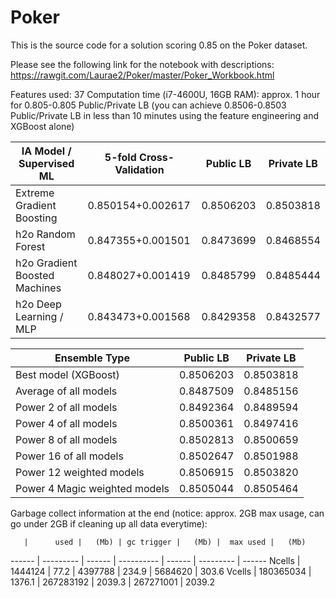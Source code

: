# Poker

This is the source code for a solution scoring 0.85 on the Poker dataset.

Please see the following link for the notebook with descriptions: https://rawgit.com/Laurae2/Poker/master/Poker_Workbook.html

Features used: 37
Computation time (i7-4600U, 16GB RAM): approx. 1 hour for 0.805-0.805 Public/Private LB (you can achieve 0.8506-0.8503 Public/Private LB in less than 10 minutes using the feature engineering and XGBoost alone)

   IA Model / Supervised ML   | 5-fold Cross-Validation | Public LB | Private LB
----------------------------- | ----------------------- | --------- | ----------
Extreme Gradient Boosting     |    0.850154+0.002617    | 0.8506203 |  0.8503818
        h2o Random Forest     |    0.847355+0.001501    | 0.8473699 |  0.8468554
h2o Gradient Boosted Machines |    0.848027+0.001419    | 0.8485799 |  0.8485444
      h2o Deep Learning / MLP |    0.843473+0.001568    | 0.8429358 |  0.8432577

   Ensemble Type              | Public LB | Private LB
----------------------------- | --------- | ----------
         Best model (XGBoost) | 0.8506203 |  0.8503818
       Average of all models  | 0.8487509 |  0.8485156
       Power 2 of all models  | 0.8492364 |  0.8489594
       Power 4 of all models  | 0.8500361 |  0.8497416
       Power 8 of all models  | 0.8502813 |  0.8500659
      Power 16 of all models  | 0.8502647 |  0.8501988
     Power 12 weighted models | 0.8506915 |  0.8503820
Power 4 Magic weighted models | 0.8505044 |  0.8505464

Garbage collect information at the end (notice: approx. 2GB max usage, can go under 2GB if cleaning up all data everytime):

       |      used |   (Mb) | gc trigger |   (Mb) |  max used |   (Mb)
------ | --------- | ------ | ---------- | ------ | --------- | ------
Ncells |   1444124 |   77.2 |    4397788 |  234.9 |   5684620 |  303.6
Vcells | 180365034 | 1376.1 |  267283192 | 2039.3 | 267271001 | 2039.2
